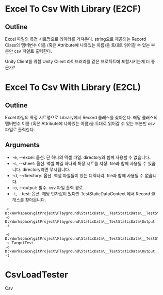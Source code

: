 # Excel To Csv With Library (E2CF)

## Outline

Excel 파일의 특정 시트명으로 데이터를 가져온다.
string으로 제공되는 Record Class의 맴버변수 이름 (혹은 Attribute에 나와있는 이름)을 토대로
읽어갈 수 있는 부분만 csv 파일로 출력한다.

Unity Client를 위함
Unity Client 라이브러리를 같은 프로젝트에 포함시키는게 더 좋은가?

# Excel To Csv With Library (E2CL)

## Outline

Excel 파일의 특정 시트명으로 Library에서 Record 클래스를 찾아온다.
해당 클래스의 맴버변수 이름 (혹은 Attribute에 나와있는 이름)을 토대로 읽어갈 수 있는 부분만 csv 파일로 출력한다.

## Arguments
* -e, --excel: 옵션. 단 하나의 액셀 파일. directory와 함께 사용할 수 없습니다.
* -s, --sheet: 옵션. 액셀 파일 하나의 특정 시트를 지정. file과 함께 사용될 수 있습니다. directory라면 무시됩니다.
* -d, --directory: 옵션. 액셀 파일들이 있는 디렉터리. file과 함께 사용될 수 없습니다.
* -o, --output: 필수. csv 파일 출력 경로
* -t, --test: 옵션. 해당 인자값이 있다면 TestStaticDataContext 에서 Record 클래스를 찾아옵니다.

```
-e D:\Workspace\gitProject\Playground\StaticData\__TestStaticData\__TestStaticData.xlsx
-o D:\Workspace\gitProject\Playground\StaticData\__TestStaticData\Output
-t
```

```
-e D:\Workspace\gitProject\Playground\StaticData\__TestStaticData\__TestStaticData.xlsx
-s TargetTest
-o D:\Workspace\gitProject\Playground\StaticData\__TestStaticData\Output
-t
```


# CsvLoadTester

Csv